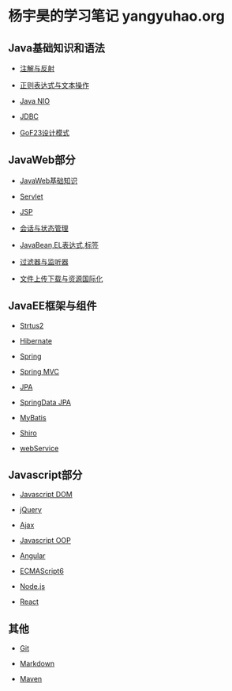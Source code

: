 杨宇昊的学习笔记 yangyuhao.org
==============================

Java基础知识和语法
--------------------

+ [注解与反射](#)

+ [正则表达式与文本操作](http://yangyuhao.org/regular)

+ [Java NIO](http://yangyuhao.org/nio)

+ [JDBC](#)

+ [GoF23设计模式](#)

JavaWeb部分
--------------------

+ [JavaWeb基础知识](http://yangyuhao.org/javaWeb)

+ [Servlet](http://yangyuhao.org/servlet)

+ [JSP](http://yangyuhao.org/jsp)

+ [会话与状态管理](http://yangyuhao.org/session)

+ [JavaBean,EL表达式,标签](http://yangyuhao.org/el)

+ [过滤器与监听器](http://yangyuhao.org/filter)

+ [文件上传下载与资源国际化](http://yangyuhao.org/upload)

JavaEE框架与组件
--------------------

+ [Strtus2](#)

+ [Hibernate](http://yangyuhao.org/hibernate)

+ [Spring](http://yangyuhao.org/spring)

+ [Spring MVC](http://yangyuhao.org/springmvc)

+ [JPA](#)

+ [SpringData JPA](http://yangyuhao.org/springDataJPA)

+ [MyBatis](#)

+ [Shiro](http://yangyuhao.org/shiro)

+ [webService](http://yangyuhao.org/upload)

Javascript部分
--------------------

+ [Javascript DOM](http://yangyuhao.org/dom)

+ [jQuery](http://yangyuhao.org/jQuery)

+ [Ajax](http://yangyuhao.org/ajax)

+ [Javascript OOP](http://yangyuhao.org/oop)

+ [Angular](#)

+ [ECMAScript6](#)

+ [Node.js](#)

+ [React](#)

其他
--------------------

+ [Git](http://yangyuhao.org/git)

+ [Markdown](http://yangyuhao.org/markdown)

+ [Maven](#)
